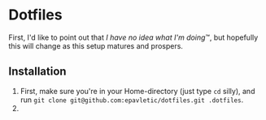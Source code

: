 # Dotfiles
First, I'd like to point out that _I have no idea what I'm doing_™, but hopefully this will change as this setup matures and prospers.

## Installation
1. First, make sure you're in your Home-directory (just type `cd` silly), and run `git clone git@github.com:epavletic/dotfiles.git .dotfiles`.
2. 